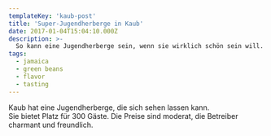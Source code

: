```yaml
---
templateKey: 'kaub-post'
title: 'Super-Jugendherberge in Kaub'
date: 2017-01-04T15:04:10.000Z
description: >-
  So kann eine Jugendherberge sein, wenn sie wirklich schön sein will.
tags:
  - jamaica
  - green beans
  - flavor
  - tasting
---
```


Kaub hat eine Jugendherberge, die sich sehen lassen kann.   
Sie bietet Platz für 300 Gäste. Die Preise sind moderat, die Betreiber
charmant und freundlich.
